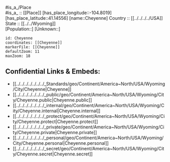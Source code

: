 ﻿---
location: [41.14556,-104.8019] 
mapzoom: [7,12] 
mapmarker: city 
type: City
tags:
- geo/City


SpocWebEntityId: 36114
isDeleted: false
confidential: public

---
#is_a_/Place  
#is_a_ :: [[Place]] 
[has_place_longitude::-104.8019] 
[has_place_latitude::41.14556] 
[name::Cheyenne] 
Country :: [[../../../../USA]]  
State :: [[../../Wyoming]]  
[Population::] 
[Unknown::] 


```leaflet
id: Cheyenne
coordinates: [[Cheyenne]] 
markerFile: [[Cheyenne]] 
defaultZoom: 11 
maxZoom: 18
```


## Confidential Links & Embeds: 
- [[../../../../../../../_Standards/geo/Continent/America~North/USA/Wyoming/City/Cheyenne|Cheyenne]] 
- [[../../../../../../../_public/geo/Continent/America~North/USA/Wyoming/City/Cheyenne.public|Cheyenne.public]] 
- [[../../../../../../../_internal/geo/Continent/America~North/USA/Wyoming/City/Cheyenne.internal|Cheyenne.internal]] 
- [[../../../../../../../_protect/geo/Continent/America~North/USA/Wyoming/City/Cheyenne.protect|Cheyenne.protect]] 
- [[../../../../../../../_private/geo/Continent/America~North/USA/Wyoming/City/Cheyenne.private|Cheyenne.private]] 
- [[../../../../../../../_personal/geo/Continent/America~North/USA/Wyoming/City/Cheyenne.personal|Cheyenne.personal]] 
- [[../../../../../../../_secret/geo/Continent/America~North/USA/Wyoming/City/Cheyenne.secret|Cheyenne.secret]] 
